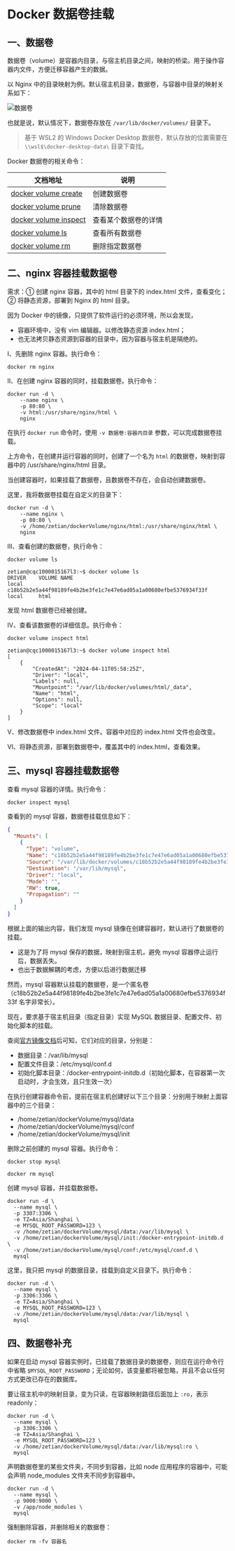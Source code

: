 # Docker 数据卷挂载

## 一、数据卷

数据卷（volume）是容器内目录，与宿主机目录之间，映射的桥梁。用于操作容器内文件，方便迁移容器产生的数据。

以 Nginx 中的目录映射为例。默认宿主机目录，数据卷，与容器中目录的映射关系如下：

![数据卷](NodeAssets/数据卷.jpg)

也就是说，默认情况下，数据卷存放在 `/var/lib/docker/volumes/` 目录下。

> 基于 WSL2 的 Windows Docker Desktop 数据卷，默认存放的位置需要在 `\\wsl$\docker-desktop-data\` 目录下查找。

Docker 数据卷的相关命令：

| **文档地址**                                                 | **说明**             |
| ------------------------------------------------------------ | -------------------- |
| [docker volume create](https://docs.docker.com/engine/reference/commandline/volume_create/) | 创建数据卷           |
| [docker volume prune](https://docs.docker.com/engine/reference/commandline/volume_prune/) | 清除数据卷           |
| [docker volume inspect](https://docs.docker.com/engine/reference/commandline/volume_inspect/) | 查看某个数据卷的详情 |
| [docker volume ls](https://docs.docker.com/engine/reference/commandline/volume_ls/) | 查看所有数据卷       |
| [docker volume rm](https://docs.docker.com/engine/reference/commandline/volume_prune/) | 删除指定数据卷       |

## 二、nginx 容器挂载数据卷

需求：① 创建 nginx 容器，其中的 html 目录下的 index.html 文件，查看变化；② 将静态资源，部署到 Nginx 的 html 目录。

因为 Docker 中的镜像，只提供了软件运行的必须环境，所以会发现，

- 容器环境中，没有 vim 编辑器。以修改静态资源 index.html；
- 也无法拷贝静态资源到容器的目录中，因为容器与宿主机是隔绝的。

Ⅰ、先删除 nginx 容器。执行命令：

```shell
docker rm nginx
```

Ⅱ、在创建 nginx 容器的同时，挂载数据卷。执行命令：

```shell
docker run -d \
    --name nginx \
    -p 80:80 \
    -v html:/usr/share/nginx/html \
    nginx
```

在执行 `docker run` 命令时，使用 `-v 数据卷:容器内目录` 参数，可以完成数据卷挂载。

上方命令，在创建并运行容器的同时，创建了一个名为 `html` 的数据卷，映射到容器中的 /usr/share/nginx/html 目录。

当创建容器时，如果挂载了数据卷，且数据卷不存在，会自动创建数据卷。

这里，我将数据卷挂载在自定义的目录下：

```shell
docker run -d \
    --name nginx \
    -p 80:80 \
    -v /home/zetian/dockerVolume/nginx/html:/usr/share/nginx/html \
    nginx
```

Ⅲ、查看创建的数据卷，执行命令：

```shell
docker volume ls
```

```shell
zetian@cqc1000015167l3:~$ docker volume ls
DRIVER    VOLUME NAME
local     c18b52b2e5a44f98189fe4b2be3fe1c7e47e6ad05a1a00680efbe5376934f33f
local     html
```

发现 html 数据卷已经被创建。

Ⅳ、查看该数据卷的详细信息。执行命令：

```shell
docker volume inspect html
```

```shell
zetian@cqc1000015167l3:~$ docker volume inspect html
[
    {
        "CreatedAt": "2024-04-11T05:58:25Z",
        "Driver": "local",
        "Labels": null,
        "Mountpoint": "/var/lib/docker/volumes/html/_data",
        "Name": "html",
        "Options": null,
        "Scope": "local"
    }
]
```

Ⅴ、修改数据卷中 index.html 文件。容器中对应的 index.html 文件也会改变。

Ⅵ、将静态资源，部署到数据卷中，覆盖其中的 index.html，查看效果。

## 三、mysql 容器挂载数据卷

查看 mysql 容器的详情。执行命令：

```shell
docker inspect mysql
```

查看到的 mysql 容器，数据卷挂载信息如下：

```json
{
  "Mounts": [
    {
      "Type": "volume",
      "Name": "c18b52b2e5a44f98189fe4b2be3fe1c7e47e6ad05a1a00680efbe5376934f33f",
      "Source": "/var/lib/docker/volumes/c18b52b2e5a44f98189fe4b2be3fe1c7e47e6ad05a1a00680efbe5376934f33f/_data",
      "Destination": "/var/lib/mysql",
      "Driver": "local",
      "Mode": "",
      "RW": true,
      "Propagation": ""
    }
  ]
}
```

根据上面的输出内容，我们发现 mysql 镜像在创建容器时，默认进行了数据卷的挂载。

- 这是为了将 mysql 保存的数据，映射到宿主机，避免 mysql 容器停止运行后，数据丢失。
- 也出于数据解耦的考虑，方便以后进行数据迁移

然而，mysql 容器默认挂载的数据卷，是一个匿名卷（c18b52b2e5a44f98189fe4b2be3fe1c7e47e6ad05a1a00680efbe5376934f33f 名字非常长）。

现在，要求基于宿主机目录（指定目录）实现 MySQL 数据目录、配置文件、初始化脚本的挂载。

查阅[官方镜像文档](https://hub.docker.com/_/mysql)后可知，它们对应的目录，分别是：

- 数据目录：/var/lib/mysql
- 配置文件目录：/etc/mysql/conf.d
- 初始化脚本目录：/docker-entrypoint-initdb.d（初始化脚本，在容器第一次启动时，才会生效，且只生效一次）

在执行创建容器命令前，提前在宿主机创建好以下三个目录：分别用于映射上面容器中的三个目录：

- /home/zetian/dockerVolume/mysql/data
- /home/zetian/dockerVolume/mysql/conf
- /home/zetian/dockerVolume/mysql/init

删除之前创建的 mysql 容器。执行命令：

```shell
docker stop mysql

docker rm mysql
```

创建 mysql 容器，并挂载数据卷。

```shell
docker run -d \
  --name mysql \
  -p 3307:3306 \
  -e TZ=Asia/Shanghai \
  -e MYSQL_ROOT_PASSWORD=123 \
  -v /home/zetian/dockerVolume/mysql/data:/var/lib/mysql \
  -v /home/zetian/dockerVolume/mysql/init:/docker-entrypoint-initdb.d \
  -v /home/zetian/dockerVolume/mysql/conf:/etc/mysql/conf.d \
  mysql
```

这里，我只把 mysql 的数据目录，挂载到自定义目录下。执行命令：

```shell
docker run -d \
  --name mysql \
  -p 3306:3306 \
  -e TZ=Asia/Shanghai \
  -e MYSQL_ROOT_PASSWORD=123 \
  -v /home/zetian/dockerVolume/mysql/data:/var/lib/mysql \
  mysql
```

## 四、数据卷补充

如果在启动 mysql 容器实例时，已挂载了数据目录的数据卷，则应在运行命令行中省略 `$MYSQL_ROOT_PASSWORD`；无论如何，该变量都将被忽略，并且不会以任何方式更改已存在的数据库。

要让宿主机中的映射目录，变为只读，在容器映射路径后面加上 `:ro`，表示 readonly：

```shell
docker run -d \
  --name mysql \
  -p 3306:3306 \
  -e TZ=Asia/Shanghai \
  -e MYSQL_ROOT_PASSWORD=123 \
  -v /home/zetian/dockerVolume/mysql/data:/var/lib/mysql:ro \
  mysql
```

声明数据卷里的某些文件夹，不同步到容器，比如 node 应用程序的容器中，可能会声明 node_modules 文件夹不同步到容器中。

```shell
docker run -d \
  --name mysql \
  -p 9000:9000 \
  -v /app/node_modules \
  mysql
```

强制删除容器，并删除相关的数据卷：

```doc
docker rm -fv 容器名
```
